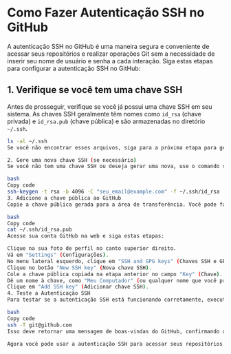 # Como Fazer Autenticação SSH no GitHub

A autenticação SSH no GitHub é uma maneira segura e conveniente de acessar seus repositórios e realizar operações Git sem a necessidade de inserir seu nome de usuário e senha a cada interação. Siga estas etapas para configurar a autenticação SSH no GitHub:

## 1. Verifique se você tem uma chave SSH

Antes de prosseguir, verifique se você já possui uma chave SSH em seu sistema. As chaves SSH geralmente têm nomes como `id_rsa` (chave privada) e `id_rsa.pub` (chave pública) e são armazenadas no diretório `~/.ssh`.

```bash
ls -al ~/.ssh
Se você não encontrar esses arquivos, siga para a próxima etapa para gerar uma chave SSH.

2. Gere uma nova chave SSH (se necessário)
Se você não tem uma chave SSH ou deseja gerar uma nova, use o comando ssh-keygen para gerar um novo par de chaves SSH. Substitua "seu_email@example.com" pelo seu endereço de e-mail.

bash
Copy code
ssh-keygen -t rsa -b 4096 -C "seu_email@example.com" -f ~/.ssh/id_rsa
3. Adicione a chave pública ao GitHub
Copie a chave pública gerada para a área de transferência. Você pode fazer isso com o seguinte comando:

bash
Copy code
cat ~/.ssh/id_rsa.pub
Acesse sua conta GitHub na web e siga estas etapas:

Clique na sua foto de perfil no canto superior direito.
Vá em "Settings" (Configurações).
No menu lateral esquerdo, clique em "SSH and GPG keys" (Chaves SSH e GPG).
Clique no botão "New SSH key" (Nova chave SSH).
Cole a chave pública copiada na etapa anterior no campo "Key" (Chave).
Dê um nome à chave, como "Meu Computador" (ou qualquer nome que você preferir).
Clique em "Add SSH key" (Adicionar chave SSH).
4. Teste a Autenticação SSH
Para testar se a autenticação SSH está funcionando corretamente, execute o seguinte comando no terminal:

bash
Copy code
ssh -T git@github.com
Isso deve retornar uma mensagem de boas-vindas do GitHub, confirmando que a autenticação SSH está configurada corretamente.

Agora você pode usar a autenticação SSH para acessar seus repositórios e realizar operações Git no GitHub sem a necessidade de inserir suas credenciais a cada vez. Isso proporciona maior segurança e facilidade de uso em suas interações com o GitHub.
